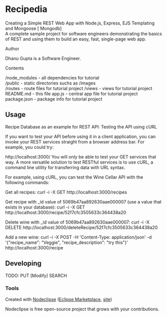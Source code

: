 # Recipedia

Creating a Simple REST Web App with Node.js, Express, EJS Templating and Mongoose [ Mongodb] <br>
A complete sample project for software engineers demonstrating the basics of REST and using them to build an easy, fast, single-page web app.

Author

Dhanu Gupta is a Software Engineer.

Contents

/node_modules - all dependencies for tutorial <br>
/public - static directories suchs as /images<br>
/routes - route files for tutorial project
/views - views for tutorial project
README.md - this file
app.js - central app file for tutorial project
package.json - package info for tutorial project


## Usage

Recipe Database as an example for REST API:
Testing the API using cURL

If you want to test your API before using it in a client application, you can invoke your REST services straight from a browser address bar. For example, you could try:

http://localhost:3000/
You will only be able to test your GET services that way. A more versatile solution to test RESTful services is to use cURL, a command line utility for transferring data with URL syntax.

For example, using cURL, you can test the Wine Cellar API with the following commands:

Get all recipes:
curl -i -X GET http://localhost:3000/recipes

Get recipe with _id value of 5069b47aa892630aae000007 (use a value that exists in your database):
curl -i -X GET http://localhost:3000/recipe/52f7cfc3505633c364438a20

Delete wine with _id value of 5069b47aa892630aae000007:
curl -i -X DELETE http://localhost:3000/deleteRecipe/52f7cfc3505633c364438a20

Add a new wine:
curl -i -X POST -H 'Content-Type: application/json' -d '{"recipe_name": "Veggie", "recipe_description": "try this"}' http://localhost:3000/recipe

## Developing

TODO:
PUT [Modify]
SEARCH 

### Tools

Created with [Nodeclipse](https://github.com/Nodeclipse/nodeclipse-1)
 ([Eclipse Marketplace](http://marketplace.eclipse.org/content/nodeclipse), [site](http://www.nodeclipse.org))   

Nodeclipse is free open-source project that grows with your contributions.
